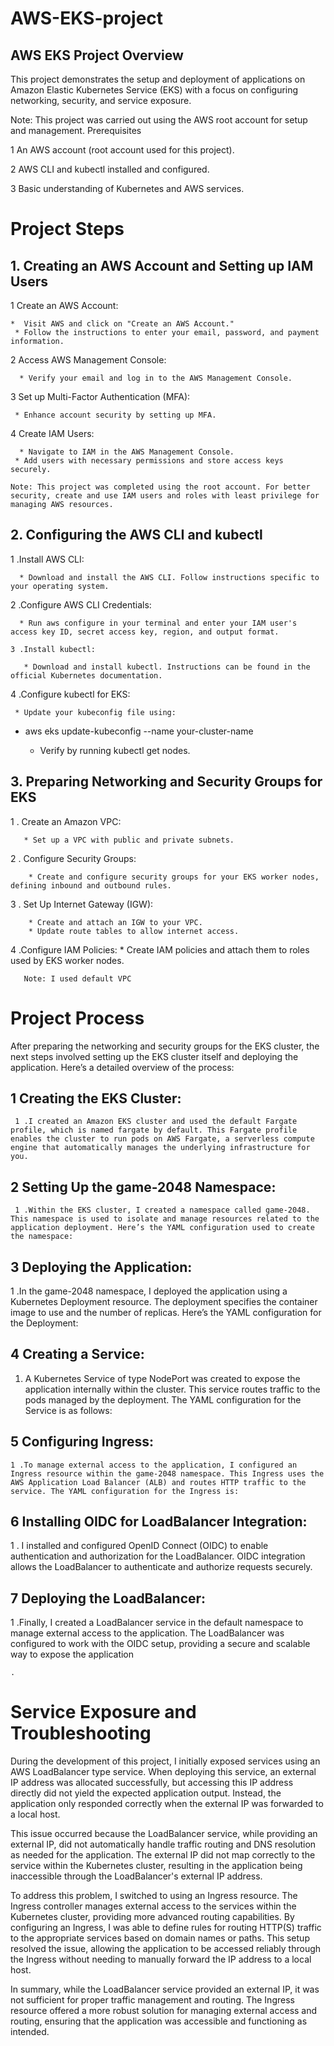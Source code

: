 # AWS-EKS-project
## AWS EKS Project Overview

This project demonstrates the setup and deployment of applications on Amazon Elastic Kubernetes Service (EKS) with a focus on configuring networking, security, and service exposure. 

Note: This project was carried out using the AWS root account for setup and management.
Prerequisites

   1 An AWS account (root account used for this project).
   
   2 AWS CLI and kubectl installed and configured.
   
   3 Basic understanding of Kubernetes and AWS services.

# Project Steps
## 1. Creating an AWS Account and Setting up IAM Users

   1 Create an AWS Account:
   
    *  Visit AWS and click on "Create an AWS Account."
     * Follow the instructions to enter your email, password, and payment information.

   2 Access AWS Management Console:
   
      * Verify your email and log in to the AWS Management Console.

   3 Set up Multi-Factor Authentication (MFA):
   
     * Enhance account security by setting up MFA.

   4 Create IAM Users:
   
      * Navigate to IAM in the AWS Management Console.
     * Add users with necessary permissions and store access keys securely.

    Note: This project was completed using the root account. For better security, create and use IAM users and roles with least privilege for managing AWS resources.

## 2. Configuring the AWS CLI and kubectl

   1 .Install AWS CLI:
   
      * Download and install the AWS CLI. Follow instructions specific to your operating system.

   2 .Configure AWS CLI Credentials:
   
      * Run aws configure in your terminal and enter your IAM user's access key ID, secret access key, region, and output format.

    3 .Install kubectl:
    
       * Download and install kubectl. Instructions can be found in the official Kubernetes documentation.

   4 .Configure kubectl for EKS:
   
     * Update your kubeconfig file using:
     
  - aws eks update-kubeconfig --name your-cluster-name
   
     * Verify by running kubectl get nodes.

## 3. Preparing Networking and Security Groups for EKS

 1  . Create an Amazon VPC:
 
       * Set up a VPC with public and private subnets.

  2 . Configure Security Groups:
  
        * Create and configure security groups for your EKS worker nodes, defining inbound and outbound rules.

  3 . Set Up Internet Gateway (IGW):
  
        * Create and attach an IGW to your VPC.
        * Update route tables to allow internet access.

   4 .Configure IAM Policies:
       * Create IAM policies and attach them to roles used by EKS worker nodes.

       Note: I used default VPC



# Project Process

After preparing the networking and security groups for the EKS cluster, the next steps involved setting up the EKS cluster itself and deploying the application. Here’s a detailed overview of the process:

  ## 1 Creating the EKS Cluster:
    
     1 .I created an Amazon EKS cluster and used the default Fargate profile, which is named fargate by default. This Fargate profile enables the cluster to run pods on AWS Fargate, a serverless compute engine that automatically manages the underlying infrastructure for you.

   ## 2 Setting Up the game-2048 Namespace:
   
     1 .Within the EKS cluster, I created a namespace called game-2048. This namespace is used to isolate and manage resources related to the application deployment. Here’s the YAML configuration used to create the namespace:

  
## 3 Deploying the Application:

   1 .In the game-2048 namespace, I deployed the application using a Kubernetes Deployment resource. The deployment specifies the container image to use and the number of replicas. Here’s the YAML configuration for the Deployment:


##  4 Creating a Service:

  1. A Kubernetes Service of type NodePort was created to expose the application internally within the cluster. This service routes traffic to the pods managed by the deployment. The YAML configuration for the Service is as follows:




## 5 Configuring Ingress:

    1 .To manage external access to the application, I configured an Ingress resource within the game-2048 namespace. This Ingress uses the AWS Application Load Balancer (ALB) and routes HTTP traffic to the service. The YAML configuration for the Ingress is:



## 6 Installing OIDC for LoadBalancer Integration:

   1 . I installed and configured OpenID Connect (OIDC) to enable authentication and authorization for the LoadBalancer. OIDC integration allows the LoadBalancer to authenticate and authorize requests securely.


## 7 Deploying the LoadBalancer:

   1 .Finally, I created a LoadBalancer service in the default namespace to manage external access to the application. The LoadBalancer was configured to work with the OIDC setup, providing a secure and scalable way to expose the application
    
    .

  # Service Exposure and Troubleshooting

During the development of this project, I initially exposed services using an AWS LoadBalancer type service. When deploying this service, an external IP address was allocated successfully, but accessing this IP address directly did not yield the expected application output. Instead, the application only responded correctly when the external IP was forwarded to a local host.

This issue occurred because the LoadBalancer service, while providing an external IP, did not automatically handle traffic routing and DNS resolution as needed for the application. The external IP did not map correctly to the service within the Kubernetes cluster, resulting in the application being inaccessible through the LoadBalancer's external IP address.

To address this problem, I switched to using an Ingress resource. The Ingress controller manages external access to the services within the Kubernetes cluster, providing more advanced routing capabilities. By configuring an Ingress, I was able to define rules for routing HTTP(S) traffic to the appropriate services based on domain names or paths. This setup resolved the issue, allowing the application to be accessed reliably through the Ingress without needing to manually forward the IP address to a local host.

In summary, while the LoadBalancer service provided an external IP, it was not sufficient for proper traffic management and routing. The Ingress resource offered a more robust solution for managing external access and routing, ensuring that the application was accessible and functioning as intended.

